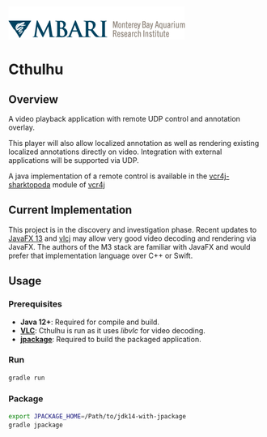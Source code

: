 [![MBARI logo](images/logo-mbari-3b.png)](https://www.mbari.org)

# Cthulhu

## Overview

A video playback application with remote UDP control and annotation overlay. 

This player will also allow localized annotation as well as rendering existing localized annotations directly on video. Integration with external applications will be supported via UDP.

A java implementation of a remote control is available in the [vcr4j-sharktopoda](https://github.com/mbari-media-management/vcr4j/tree/master/vcr4j-sharktopoda) module of [vcr4j](https://github.com/mbari-media-management/vcr4j)

## Current Implementation

This project is in the discovery and investigation phase. Recent updates to [JavaFX 13](https://bugs.openjdk.java.net/browse/JDK-8226947) and [vlcj](https://github.com/caprica/vlcj/issues/883) may allow very good video decoding and rendering via JavaFX. The authors of the M3 stack are familiar with JavaFX and would prefer that implementation language over C++ or Swift.

## Usage

### Prerequisites

- __Java 12+__:  Required for compile and build. 
- __[VLC](https://www.videolan.org/vlc/index.html)__: Cthulhu is run as it uses _libvlc_ for video decoding. 
- __[jpackage](https://jdk.java.net/jpackage/)__: Required to build the packaged application.

### Run

```bash
gradle run
```

### Package

```bash
export JPACKAGE_HOME=/Path/to/jdk14-with-jpackage
gradle jpackage
```
